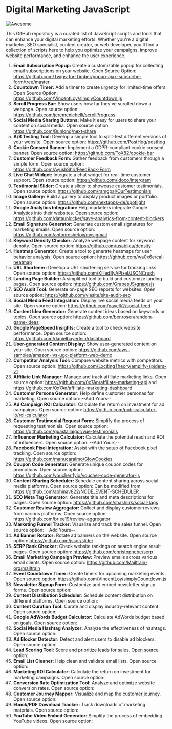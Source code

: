 # Digital Marketing JavaScript
[![Awesome](https://awesome.re/badge-flat2.svg)](https://awesome.re)

This GitHub repository is a curated list of JavaScript scripts and tools that can enhance your digital marketing efforts. Whether you're a digital marketer, SEO specialist, content creator, or web developer, you'll find a collection of scripts here to help you optimize your campaigns, improve website performance, and enhance the user experience.

1. **Email Subscription Popup:** Create a customizable popup for collecting email subscriptions on your website.
Open Source Option: https://github.com/Twigs-for-Timber/popup-ajax-subscribe-form/tree/master
2. **Countdown Timer:** Add a timer to create urgency for limited-time offers.
Open Source Option: https://github.com/VincentLoy/simplyCountdown.js
3. **Scroll Progress Bar:** Show users how far they've scrolled down a webpage.
Open source option: https://github.com/jeremenichelli/scrollProgress
4. **Social Media Sharing Buttons:** Make it easy for users to share your content on social media.
Open source option: https://github.com/Bunlong/next-share
5. **A/B Testing Tool:** Develop a simple tool to split-test different versions of your website.
Open source option: https://github.com/PostHog/posthog
6. **Cookie Consent Banner:** Implement a GDPR-compliant cookie consent banner.
Open source option: https://github.com/ToX82/cookie-bar
7. **Customer Feedback Form:** Gather feedback from customers through a simple form.
Open source option: https://github.com/AyushShri/FeedBack-Form
8. **Live Chat Widget:** Integrate a chat widget for real-time customer support.
Open source option: https://github.com/idoco/intergram
9. **Testimonial Slider:** Create a slider to showcase customer testimonials.
Open source option: https://github.com/ramgpal/OurTestimonials
10. **Image Gallery:** Build a gallery to display product images or portfolio.
Open source option: https://github.com/nextapps-de/spotlight
11. **Google Analytics Integration:** Help marketers integrate Google Analytics into their websites.
Open source option: https://github.com/dataunlocker/save-analytics-from-content-blockers
12. **Email Signature Generator:** Generate custom email signatures for marketing emails.
Open source option: https://github.com/antonreshetov/mysigmail
13. **Keyword Density Checker:** Analyze webpage content for keyword density.
Open source option: https://github.com/usablica/density
14. **Heatmap Generator:** Create a tool to generate heatmaps for user behavior analysis.
Open source option: https://github.com/wa0x6e/cal-heatmap
15. **URL Shortener:** Develop a URL shortening service for tracking links.
Open source option: https://github.com/KilledByAPixel/JSONCrush
16. **Landing Page Builder:** A simplified tool to build and customize landing pages.
Open source option: https://github.com/GrapesJS/grapesjs
17. **SEO Audit Tool:** Generate on-page SEO reports for websites.
Open source option: https://github.com/viasite/site-audit-seo
18. **Social Media Feed Integration:** Display live social media feeds on your site.
Open source option: https://github.com/pavelk2/social-feed
19. **Content Idea Generator:** Generate content ideas based on keywords or topics.
Open source option: https://github.com/benrosen/random-game-ideas
20. **Google PageSpeed Insights:** Create a tool to check website performance.
Open source option: https://github.com/danielbayerlein/dashboard
21. **User-generated Content Display:** Show user-generated content on your site.
Open source option: https://github.com/aws-samples/amazon-ivs-ugc-platform-web-demo
22. **Competitor Analysis Tool:** Compare website metrics with competitors.
Open source option: https://github.com/ExcitingTheory/amplify-spiders-v1
23. **Affiliate Link Manager:** Manage and track affiliate marketing links.
Open source option: https://github.com/0x7An/affiliate-marketing-api and https://github.com/0x7An/affiliate-marketing-dashboard
24. **Customer Persona Generator:** Help define customer personas for marketing.
Open source option: --Add Yours--
25. **Ad Campaign ROI Calculator:** Calculate the return on investment for ad campaigns.
Open source option: https://github.com/pub-calculator-io/roi-calculator
26. **Customer Testimonial Request Form:** Simplify the process of requesting testimonials.
Open source option: https://github.com/guastallaigor/vue-testimonials
27. **Influencer Marketing Calculator:** Calculate the potential reach and ROI of influencers.
Open source option: --Add Yours--
28. **Facebook Pixel Integration:** Assist with the setup of Facebook pixel tracking.
Open source option: https://github.com/manucaralmo/GlowCookies
29. **Coupon Code Generator:** Generate unique coupon codes for promotions.
Open source option: https://github.com/voucherifyio/voucher-code-generator-js
30. **Content Sharing Scheduler:** Schedule content sharing across social media platforms.
Open source option: Can be modified from https://github.com/abhinav822/NODE_EVENT-SCHEDULER
31. **SEO Meta Tag Generator:** Generate title and meta descriptions for pages.
Open source option: https://github.com/shashiirk/social-tags
32. **Customer Review Aggregator:** Collect and display customer reviews from various platforms.
Open source option: https://github.com/brlee19/review-aggregator
33. **Marketing Funnel Tracker:** Visualize and track the sales funnel.
Open source option: --Add Yours--
34. **Ad Banner Rotator:** Rotate ad banners on the website.
Open source option: https://github.com/jssor/slider
35. **SERP Rank Checker:** Check website rankings on search engine result pages.
Open source option: https://github.com/christophebe/serp
36. **Email Marketing Campaign Preview:** Preview emails across various email clients.
Open source option: https://github.com/Mailtrain-org/mailtrain
37. **Event Countdown Timer:** Create timers for upcoming marketing events.
Open source option: https://github.com/VincentLoy/simplyCountdown.js
38. **Newsletter Signup Form:** Customize and embed newsletter signup forms.
Open source option: 
39. **Content Distribution Scheduler:** Schedule content distribution on different platforms.
Open source option: 
40. **Content Curation Tool:** Curate and display industry-relevant content.
Open source option: 
41. **Google AdWords Budget Calculator:** Calculate AdWords budget based on goals.
Open source option: 
42. **Social Media Hashtag Analyzer:** Analyze the effectiveness of hashtags.
Open source option: 
43. **Ad Blocker Detector:** Detect and alert users to disable ad blockers.
Open source option: 
44. **Lead Scoring Tool:** Score and prioritize leads for sales.
Open source option: 
45. **Email List Cleaner:** Help clean and validate email lists.
Open source option: 
46. **Marketing ROI Calculator:** Calculate the return on investment for marketing campaigns.
Open source option: 
47. **Conversion Rate Optimization Tool:** Analyze and optimize website conversion rates.
Open source option: 
48. **Customer Journey Mapper:** Visualize and map the customer journey.
Open source option: 
49. **Ebook/PDF Download Tracker:** Track downloads of marketing materials.
Open source option: 
50. **YouTube Video Embed Generator:** Simplify the process of embedding YouTube videos.
Open source option: 
